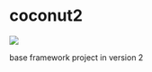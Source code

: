 # coconut2 

[![](https://jitpack.io/v/acan12/coconut2.svg)](https://jitpack.io/#acan12/coconut2)


base framework project in version 2
